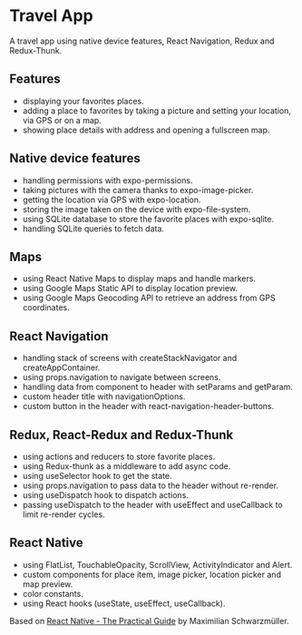 # Travel App
A travel app using native device features, React Navigation, Redux and Redux-Thunk.

## Features
- displaying your favorites places.
- adding a place to favorites by taking a picture and setting your location, via GPS or on a map.
- showing place details with address and opening a fullscreen map.

## Native device features
- handling permissions with expo-permissions.
- taking pictures with the camera thanks to expo-image-picker.
- getting the location via GPS with expo-location.
- storing the image taken on the device with expo-file-system.
- using SQLite database to store the favorite places with expo-sqlite.
- handling SQLite queries to fetch data.

## Maps
- using React Native Maps to display maps and handle markers.
- using Google Maps Static API to display location preview.
- using Google Maps Geocoding API to retrieve an address from GPS coordinates.

## React Navigation
- handling stack of screens with createStackNavigator and createAppContainer.
- using props.navigation to navigate between screens.
- handling data from component to header with setParams and getParam.
- custom header title with navigationOptions.
- custom button in the header with react-navigation-header-buttons.

## Redux, React-Redux and Redux-Thunk
- using actions and reducers to store favorite places.
- using Redux-thunk as a middleware to add async code.
- using useSelector hook to get the state.
- using props.navigation to pass data to the header without re-render.
- using useDispatch hook to dispatch actions. 
- passing useDispatch to the header with useEffect and useCallback to limit re-render cycles.

## React Native
- using FlatList, TouchableOpacity, ScrollView, ActivityIndicator and Alert.
- custom components for place item, image picker, location picker and map preview.
- color constants.
- using React hooks (useState, useEffect, useCallback).

Based on [React Native - The Practical Guide](https://www.udemy.com/react-native-the-practical-guide/) by Maximilian Schwarzmüller.
